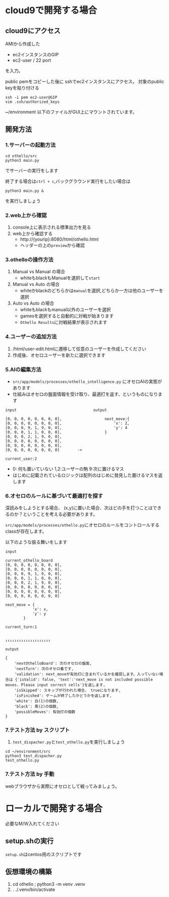 # cloud9で開発する場合

## cloud9にアクセス

AMIから作成した
- ec2インスタンスのGIP
- ec2-user / 22 port

を入力。

public pemをコピーした後に
sshでec2インスタンスにアクセス。 
対象のpublic keyを貼り付ける
```
ssh -i pem ec2-user@GIP
vim .ssh/authorized_keys
```
~/environment 以下のファイルがGUI上にマウントされています。

## 開発方法

### 1.サーバーの起動方法

```
cd othello/src
python3 main.py
```
でサーバーの実行をします

終了する場合は`ctrl + c`,バックグラウンド実行をしたい場合は
```
python3 main.py &
```
を実行しましょう

### 2.web上から確認

1. console上に表示される標準出力を見る
2. web上から確認する
    - http://{yourip}:8080/html/othello.html
    - ヘッダーの上の`preview`から確認

### 3.othelloの操作方法

1. Manual vs Manual の場合
    - whiteもblackもManualを選択して`start`
2. Manual vs Auto の場合
    - whiteかblackのどちらかは`manual`を選択,どちらか一方は他のユーザーを選択
3. Auto vs Auto の場合
    - whiteもblackもmanual以外のユーザーを選択
    - gamesを選択すると自動的に対戦が始まります
    - `Othello Results`に対戦結果が表示されます

### 4.ユーザーの追加方法

1. /html/user-edit.htmlに遷移して任意のユーザーを作成してください
2. 作成後、オセロユーザーを新たに選択できます

### 5.AIの編集方法

- `src/app/models/processes/othello_intelligence.py` にオセロAIの実態があります
- 仕組みはオセロの盤面情報を受け取り、最適打を返す、というものになります
```
input                                  output

[0, 0, 0, 0, 0, 0, 0, 0],                   next_move:{  
[0, 0, 0, 0, 0, 0, 0, 0],                       'x': 2,
[0, 0, 0, 9, 1, 9, 0, 0],                       'y': 4
[0, 0, 0, 1, 1, 0, 0, 0],                   }
[0, 0, 0, 2, 1, 9, 0, 0], 
[0, 0, 0, 0, 0, 0, 0, 0], 
[0, 0, 0, 0, 0, 0, 0, 0], 
[0, 0, 0, 0, 0, 0, 0, 0]        ->     

current_user:2
```
- 0: 何も置いていない 1,2:ユーザーの駒 9:次に置けるマス
- はじめに記載されているロジックは配列のはじめに発見した置けるマスを返します

### 6.オセロのルールに基づいて最適打を探す

深読みをしようとする場合、 (x,y)に置いた場合、次はどの手を打つことはできるのか？ということを考える必要があります。

`src/app/models/processes/othello.py`にオセロのルールをコントロールするclassが存在します。

以下のような振る舞いをします
```
input

current_othello_board
[0, 0, 0, 0, 0, 0, 0, 0], 
[0, 0, 0, 0, 0, 0, 0, 0], 
[0, 0, 0, 9, 1, 9, 0, 0], 
[0, 0, 0, 1, 1, 0, 0, 0], 
[0, 0, 0, 2, 1, 9, 0, 0], 
[0, 0, 0, 0, 0, 0, 0, 0], 
[0, 0, 0, 0, 0, 0, 0, 0], 
[0, 0, 0, 0, 0, 0, 0, 0]

next_move = {
            'x': x,
            'y': y
        }

current_turn:1


↓↓↓↓↓↓↓↓↓↓↓↓↓↓↓↓↓↓↓↓

output

{
    'nextOthelloBoard': 次のオセロの盤面,
    'nextTurn': 次のオセロ番です,
    'validation': next_moveが有効打に含まれているかを確認します。入っていない場合は {'isValid': false, 'text':'next_move is not included possible moves. Please input correct cells'}を返します,
    'isSkipped': スキップが行われた場合、 trueになります,
    'isFinished': ゲームが終了したかどうかを返します,
    'white': 白(1)の個数,
    'black': 黒(2)の個数,
    'possibleMoves': 有効打の個数
}

```

### 7.テスト方法 by スクリプト

1. `test_dispacher.py`と`test_othello.py`を実行しましょう
```
cd ~/environment/src
python3 test_dispacher.py
test_othello.py
```
### 7.テスト方法 by 手動
webブラウザから実際にオセロとして戦ってみましょう。


# ローカルで開発する場合

必要なM/W入れてください

## setup.shの実行
`setup.sh`はcentos用のスクリプトです

## 仮想環境の構築
1. cd othello ; python3 -m venv .venv
2. . ./.venv/bin/activate


